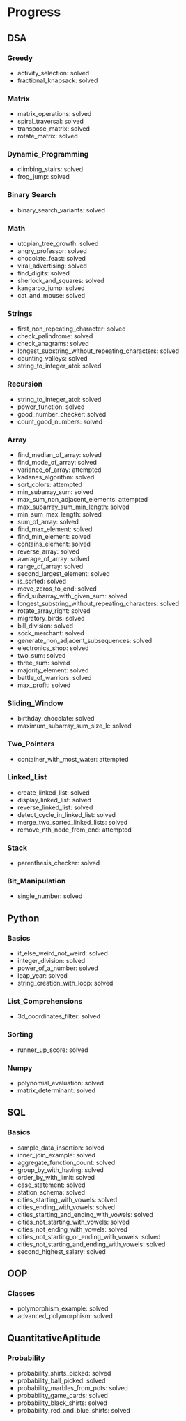 # Progress

## DSA
### Greedy
- activity_selection: solved
- fractional_knapsack: solved

### Matrix
- matrix_operations: solved
- spiral_traversal: solved
- transpose_matrix: solved
- rotate_matrix: solved

### Dynamic_Programming
- climbing_stairs: solved
- frog_jump: solved

### Binary Search
- binary_search_variants: solved

### Math
- utopian_tree_growth: solved
- angry_professor: solved
- chocolate_feast: solved
- viral_advertising: solved
- find_digits: solved
- sherlock_and_squares: solved
- kangaroo_jump: solved
- cat_and_mouse: solved

### Strings
- first_non_repeating_character: solved
- check_palindrome: solved
- check_anagrams: solved
- longest_substring_without_repeating_characters: solved
- counting_valleys: solved
- string_to_integer_atoi: solved

### Recursion
- string_to_integer_atoi: solved
- power_function: solved
- good_number_checker: solved
- count_good_numbers: solved

### Array
- find_median_of_array: solved
- find_mode_of_array: solved
- variance_of_array: attempted
- kadanes_algorithm: solved
- sort_colors: attempted
- min_subarray_sum: solved
- max_sum_non_adjacent_elements: attempted
- max_subarray_sum_min_length: solved
- min_sum_max_length: solved
- sum_of_array: solved
- find_max_element: solved
- find_min_element: solved
- contains_element: solved
- reverse_array: solved
- average_of_array: solved
- range_of_array: solved
- second_largest_element: solved
- is_sorted: solved
- move_zeros_to_end: solved
- find_subarray_with_given_sum: solved
- longest_substring_without_repeating_characters: solved
- rotate_array_right: solved
- migratory_birds: solved
- bill_division: solved
- sock_merchant: solved
- generate_non_adjacent_subsequences: solved
- electronics_shop: solved
- two_sum: solved
- three_sum: solved
- majority_element: solved
- battle_of_warriors: solved
- max_profit: solved

### Sliding_Window
- birthday_chocolate: solved
- maximum_subarray_sum_size_k: solved

### Two_Pointers
- container_with_most_water: attempted

### Linked_List
- create_linked_list: solved
- display_linked_list: solved
- reverse_linked_list: solved
- detect_cycle_in_linked_list: solved
- merge_two_sorted_linked_lists: solved
- remove_nth_node_from_end: attempted

### Stack
- parenthesis_checker: solved

### Bit_Manipulation
- single_number: solved

## Python
### Basics
- if_else_weird_not_weird: solved
- integer_division: solved
- power_of_a_number: solved
- leap_year: solved
- string_creation_with_loop: solved
### List_Comprehensions
- 3d_coordinates_filter: solved
### Sorting
- runner_up_score: solved
### Numpy
- polynomial_evaluation: solved
- matrix_determinant: solved

## SQL
### Basics
- sample_data_insertion: solved
- inner_join_example: solved
- aggregate_function_count: solved
- group_by_with_having: solved
- order_by_with_limit: solved
- case_statement: solved
- station_schema: solved
- cities_starting_with_vowels: solved
- cities_ending_with_vowels: solved
- cities_starting_and_ending_with_vowels: solved
- cities_not_starting_with_vowels: solved
- cities_not_ending_with_vowels: solved
- cities_not_starting_or_ending_with_vowels: solved
- cities_not_starting_and_ending_with_vowels: solved
- second_highest_salary: solved

## OOP
### Classes
- polymorphism_example: solved
- advanced_polymorphism: solved

## QuantitativeAptitude
### Probability
- probability_shirts_picked: solved
- probability_ball_picked: solved
- probability_marbles_from_pots: solved
- probability_game_cards: solved
- probability_black_shirts: solved
- probability_red_and_blue_shirts: solved
